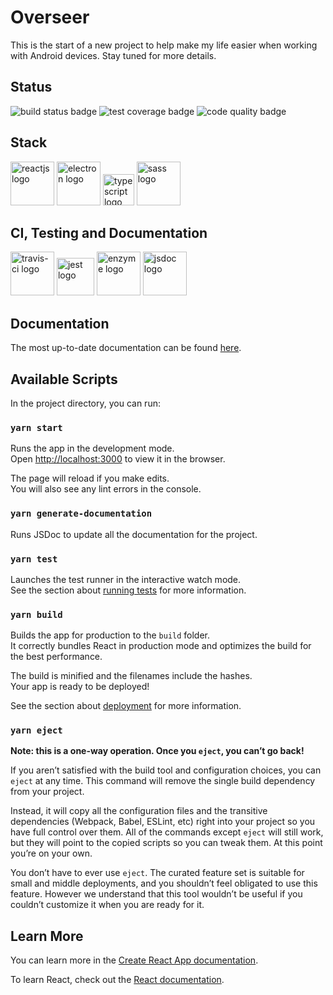 # Overseer
This is the start of a new project to help make my life easier when working with Android devices.  Stay tuned for more details.

## Status
<p float="left">
  <img alt="build status badge" src="https://travis-ci.com/AaronWatson2975/overseer.svg?branch=master"/>
  <img alt="test coverage badge" src="https://coveralls.io/repos/github/AaronWatson2975/overseer/badge.svg?branch=master" />
  <img alt="code quality badge" src="https://api.codacy.com/project/badge/Grade/22e24de785134902b017645e21ddce21?isInternal=true" />
  </p>

## Stack
<p float="left">
  <img alt="reactjs logo" src="https://cdn.auth0.com/blog/react-js/react.png" width="70" />
  <img alt="electron logo" src="https://upload.wikimedia.org/wikipedia/commons/thumb/9/91/Electron_Software_Framework_Logo.svg/1200px-Electron_Software_Framework_Logo.svg.png" width="70" />
  <img alt="typescript logo" src="https://raw.githubusercontent.com/remojansen/logo.ts/master/ts.png" width="50" />
  <img alt="sass logo" src="https://cdn.worldvectorlogo.com/logos/sass-1.svg" width="70" />
</p>

## CI, Testing and Documentation
<p float="left">
  <img alt="travis-ci logo" src="https://travis-ci.com/images/logos/Tessa-1.png" width="70" />
  <img alt="jest logo" src="https://cdn.freebiesupply.com/logos/large/2x/jest-logo-png-transparent.png" width="60" />
  <img alt="enzyme logo" src="https://clipart.info/images/ccovers/1499955328airbnb-2-logo-png.png" width="70" />
  <img alt="jsdoc logo" src="https://blog.michelletorres.mx/wp-content/uploads/2017/10/jsdoc-logo.jpg" width="70" /> 
</p>

## Documentation
The most up-to-date documentation can be found <a href="https://aaronwatson2975.github.io/overseer/">here</a>.






## Available Scripts

In the project directory, you can run:

### `yarn start`

Runs the app in the development mode.<br />
Open [http://localhost:3000](http://localhost:3000) to view it in the browser.

The page will reload if you make edits.<br />
You will also see any lint errors in the console.

### `yarn generate-documentation`

Runs JSDoc to update all the documentation for the project.


### `yarn test`

Launches the test runner in the interactive watch mode.<br />
See the section about [running tests](https://facebook.github.io/create-react-app/docs/running-tests) for more information.

### `yarn build`

Builds the app for production to the `build` folder.<br />
It correctly bundles React in production mode and optimizes the build for the best performance.

The build is minified and the filenames include the hashes.<br />
Your app is ready to be deployed!

See the section about [deployment](https://facebook.github.io/create-react-app/docs/deployment) for more information.

### `yarn eject`

**Note: this is a one-way operation. Once you `eject`, you can’t go back!**

If you aren’t satisfied with the build tool and configuration choices, you can `eject` at any time. This command will remove the single build dependency from your project.

Instead, it will copy all the configuration files and the transitive dependencies (Webpack, Babel, ESLint, etc) right into your project so you have full control over them. All of the commands except `eject` will still work, but they will point to the copied scripts so you can tweak them. At this point you’re on your own.

You don’t have to ever use `eject`. The curated feature set is suitable for small and middle deployments, and you shouldn’t feel obligated to use this feature. However we understand that this tool wouldn’t be useful if you couldn’t customize it when you are ready for it.

## Learn More

You can learn more in the [Create React App documentation](https://facebook.github.io/create-react-app/docs/getting-started).

To learn React, check out the [React documentation](https://reactjs.org/).
